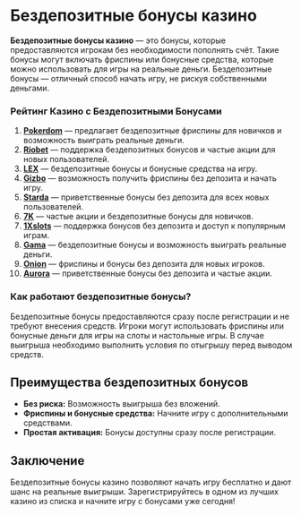 # Бездепозитные бонусы казино

**Бездепозитные бонусы казино** — это бонусы, которые предоставляются игрокам без необходимости пополнять счёт. Такие бонусы могут включать фриспины или бонусные средства, которые можно использовать для игры на реальные деньги. Бездепозитные бонусы — отличный способ начать игру, не рискуя собственными деньгами.

### Рейтинг Казино с Бездепозитными Бонусами

1. **[Pokerdom](https://brandplay.link/4k77v2yx)** — предлагает бездепозитные фриспины для новичков и возможность выиграть реальные деньги.
2. **[Riobet](https://brandplay.link/7xBLTPyj)** — поддержка бездепозитных бонусов и частые акции для новых пользователей.
3. **[LEX](https://brandplay.link/zW4hdDFV)** — бездепозитные бонусы и бонусные средства на игру.
4. **[Gizbo](https://brandplay.link/bprXw4YV)** — возможность получить фриспины без депозита и начать игру.
5. **[Starda](https://brandplay.link/fB7xwRFL)** — приветственные бонусы без депозита для всех новых пользователей.
6. **[7K](https://brandplay.link/BvQyFShp)** — частые акции и бездепозитные бонусы для новичков.
7. **[1Xslots](https://brandplay.link/hSB1khtr)** — поддержка бонусов без депозита и доступ к популярным играм.
8. **[Gama](https://brandplay.link/j6NMKsDz)** — бездепозитные бонусы и возможность выиграть реальные деньги.
9. **[Onion](https://brandplay.link/zBGRVpQ9)** — фриспины и бонусы без депозита для новых игроков.
10. **[Aurora](https://10trafic-stat2.com/click/668546556bcc6313411604bd/6766/13032/subaccount)** — приветственные бонусы без депозита и частые акции.

### Как работают бездепозитные бонусы?

Бездепозитные бонусы предоставляются сразу после регистрации и не требуют внесения средств. Игроки могут использовать фриспины или бонусные деньги для игры на слоты и настольные игры. В случае выигрыша необходимо выполнить условия по отыгрышу перед выводом средств.

## Преимущества бездепозитных бонусов

- **Без риска:** Возможность выигрыша без вложений.
- **Фриспины и бонусные средства:** Начните игру с дополнительными средствами.
- **Простая активация:** Бонусы доступны сразу после регистрации.

## Заключение

Бездепозитные бонусы казино позволяют начать игру бесплатно и дают шанс на реальные выигрыши. Зарегистрируйтесь в одном из лучших казино из списка и начните игру с бонусами уже сегодня!
